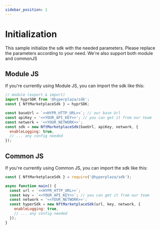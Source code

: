 ```yaml
---
sidebar_position: 1
---
```


# Initialization

This sample initialize the sdk with the needed parameters. Please replace the parameters according to your need. We're also support both module and commonJS

## Module JS

If you're currently using Module JS, you can import the sdk like this:

```javascript
// module (export & import)
import hyprSDK from '@hyperplaza/sdk';
const { NftMarketplaceSdk } = hyprSDK;

const baseUrl = `<<HYPR_HTTP_URL>>`; // our base Url
const apiKey = '<<YOUR_API_KEY>>'; // you can get it from our team
const network = '<<YOUR_NETWORK>>';
const sdk = new NftMarketplaceSdk(baeUrl, apiKey, network, {
  enableLogging: true,
  // ... any config needed
});
```

## Common JS

If you're currently using Common JS, you can import the sdk like this:

```javascript
const { NftMarketplaceSdk } = require('@hyperplaza/sdk');

async function main() {
  const url = `<<HYPR_HTTP_URL>>`;
  const key = `<<YOUR_API_KEY>>`; // you can get it from our team
  const network = '<<YOUR_NETWORK>>';
  const hyperSdk = new NftMarketplaceSdk(url, key, network, {
    enableLogging: true,
    // ... any config needed
  });
}
```
